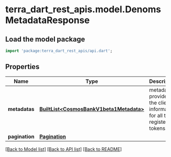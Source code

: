 # terra_dart_rest_apis.model.DenomsMetadataResponse

## Load the model package
```dart
import 'package:terra_dart_rest_apis/api.dart';
```

## Properties
Name | Type | Description | Notes
------------ | ------------- | ------------- | -------------
**metadatas** | [**BuiltList&lt;CosmosBankV1beta1Metadata&gt;**](CosmosBankV1beta1Metadata.md) | metadata provides the client information for all the registered tokens. | [optional] 
**pagination** | [**Pagination**](Pagination.md) |  | [optional] 

[[Back to Model list]](../README.md#documentation-for-models) [[Back to API list]](../README.md#documentation-for-api-endpoints) [[Back to README]](../README.md)


